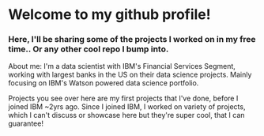# Welcome to my github profile!
### Here, I'll be sharing some of the projects I worked on in my free time.. Or any other cool repo I bump into.
About me: I'm a data scientist with IBM's Financial Services Segment, working with largest banks in the US on their data science projects. Mainly focusing on IBM's Watson powered data science portfolio.

Projects you see over here are my first projects that I've done, before I joined IBM ~2yrs ago. Since I joined IBM, I worked on variety of projects, which I can't discuss or showcase here but they're super cool, that I can guarantee!

<!--
**yucedincer/yucedincer** is a ✨ _special_ ✨ repository because its `README.md` (this file) appears on your GitHub profile.

Here are some ideas to get you started:

- 🔭 I’m currently working on ...
- 🌱 I’m currently learning ...
- 👯 I’m looking to collaborate on ...
- 🤔 I’m looking for help with ...
- 💬 Ask me about ...
- 📫 How to reach me: ...
- 😄 Pronouns: ...
- ⚡ Fun fact: ...
-->
